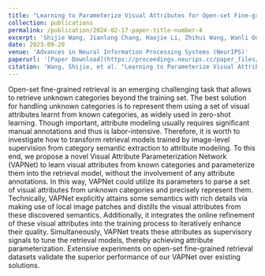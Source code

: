 ```yaml
---
title: "Learning to Parameterize Visual Attributes for Open-set Fine-grained Retrieval"
collection: publications
permalink: /publication/2024-02-17-paper-title-number-4
excerpt: 'Shijie Wang, Jianlong Chang, Haojie Li, Zhihui Wang, Wanli Ouyang, Qi Tian'
date: 2023-09-20
venue: 'Advances in Neural Information Processing Systems (NeurIPS)'
paperurl: '[Paper Download](https://proceedings.neurips.cc/paper_files/paper/2023/hash/cc19e4ffde5540ac3fcda240e6d975cb-Abstract-Conference.html)'
citation: 'Wang, Shijie, et al. "Learning to Parameterize Visual Attributes for Open-set Fine-grained Retrieval." Advances in Neural Information Processing Systems 36 (2024).'
---
```


Open-set fine-grained retrieval is an emerging challenging task that allows to retrieve unknown categories beyond the training set. The best solution for handling unknown categories is to represent them using a set of visual attributes learnt from known categories, as widely used in zero-shot learning. Though important, attribute modeling usually requires significant manual annotations and thus is labor-intensive. Therefore, it is worth to investigate how to transform retrieval models trained by image-level supervision from category semantic extraction to attribute modeling. To this end, we propose a novel Visual Attribute Parameterization Network (VAPNet) to learn visual attributes from known categories and parameterize them into the retrieval model, without the involvement of any attribute annotations. In this way, VAPNet could utilize its parameters to parse a set of visual attributes from unknown categories and precisely represent them. Technically, VAPNet explicitly attains some semantics with rich details via making use of local image patches and distills the visual attributes from these discovered semantics. Additionally, it integrates the online refinement of these visual attributes into the training process to iteratively enhance their quality. Simultaneously, VAPNet treats these attributes as supervisory signals to tune the retrieval models, thereby achieving attribute parameterization. Extensive experiments on open-set fine-grained retrieval datasets validate the superior performance of our VAPNet over existing solutions.
